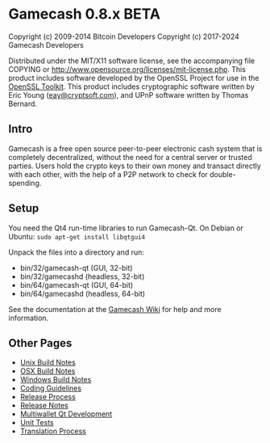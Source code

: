 Gamecash 0.8.x BETA
====================

Copyright (c) 2009-2014 Bitcoin Developers
Copyright (c) 2017-2024 Gamecash Developers

Distributed under the MIT/X11 software license, see the accompanying
file COPYING or http://www.opensource.org/licenses/mit-license.php.
This product includes software developed by the OpenSSL Project for use in the [OpenSSL Toolkit](http://www.openssl.org/). This product includes
cryptographic software written by Eric Young ([eay@cryptsoft.com](mailto:eay@cryptsoft.com)), and UPnP software written by Thomas Bernard.


Intro
---------------------
Gamecash is a free open source peer-to-peer electronic cash system that is
completely decentralized, without the need for a central server or trusted
parties.  Users hold the crypto keys to their own money and transact directly
with each other, with the help of a P2P network to check for double-spending.


Setup
---------------------
You need the Qt4 run-time libraries to run Gamecash-Qt. On Debian or Ubuntu:
	`sudo apt-get install libqtgui4`

Unpack the files into a directory and run:

- bin/32/gamecash-qt (GUI, 32-bit)
- bin/32/gamecashd (headless, 32-bit)
- bin/64/gamecash-qt (GUI, 64-bit)
- bin/64/gamecashd (headless, 64-bit)

See the documentation at the [Gamecash Wiki](http://gamecash.info)
for help and more information.


Other Pages
---------------------
- [Unix Build Notes](build-unix.md)
- [OSX Build Notes](build-osx.md)
- [Windows Build Notes](build-msw.md)
- [Coding Guidelines](coding.md)
- [Release Process](release-process.md)
- [Release Notes](release-notes.md)
- [Multiwallet Qt Development](multiwallet-qt.md)
- [Unit Tests](unit-tests.md)
- [Translation Process](translation_process.md)
